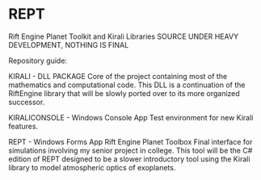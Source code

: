 # REPT
Rift Engine Planet Toolkit and Kirali Libraries
SOURCE UNDER HEAVY DEVELOPMENT, NOTHING IS FINAL

Repository guide:

KIRALI - DLL PACKAGE
Core of the project containing most of the mathematics and computational code.
This DLL is a continuation of the RiftEngine library that will be slowly ported over to its more organized successor.

KIRALICONSOLE - Windows Console App
Test environment for new Kirali features.

REPT - Windows Forms App
Rift Engine Planet Toolbox
Final interface for simulations involving my senior project in college.
This tool will be the C# edition of REPT designed to be a slower introductory tool using the Kirali library to model atmospheric optics of exoplanets.
